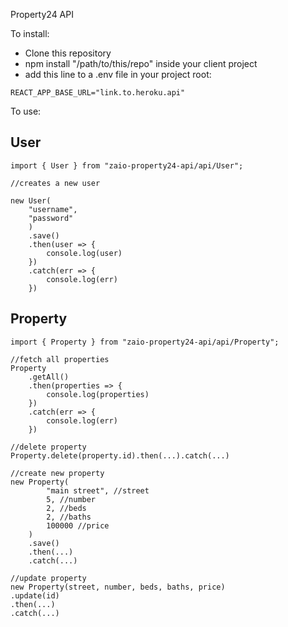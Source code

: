 Property24 API

To install:

-   Clone this repository
-   npm install "/path/to/this/repo" inside your client project
-   add this line to a .env file in your project root:

```
REACT_APP_BASE_URL="link.to.heroku.api"
```

To use:

## User

```
import { User } from "zaio-property24-api/api/User";

//creates a new user

new User(
    "username",
    "password"
    )
    .save()
    .then(user => {
        console.log(user)
    })
    .catch(err => {
        console.log(err)
    })

```

## Property

```
import { Property } from "zaio-property24-api/api/Property";

//fetch all properties
Property
    .getAll()
    .then(properties => {
        console.log(properties)
    })
    .catch(err => {
        console.log(err)
    })

//delete property
Property.delete(property.id).then(...).catch(...)

//create new property
new Property(
        "main street", //street
        5, //number
        2, //beds
        2, //baths
        100000 //price
    )
    .save()
    .then(...)
    .catch(...)

//update property
new Property(street, number, beds, baths, price)
.update(id)
.then(...)
.catch(...)

```
